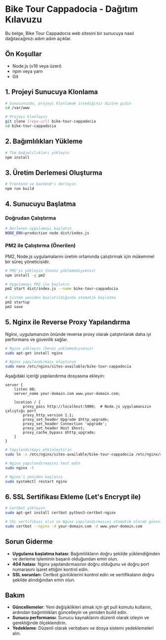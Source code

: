 # Bike Tour Cappadocia - Dağıtım Kılavuzu

Bu belge, Bike Tour Cappadocia web sitesini bir sunucuya nasıl dağıtacağınızı adım adım açıklar.

## Ön Koşullar

- Node.js (v16 veya üzeri)
- npm veya yarn
- Git

## 1. Projeyi Sunucuya Klonlama

```bash
# Sunucunuzda, projeyi klonlamak istediğiniz dizine gidin
cd /var/www

# Projeyi klonlayın
git clone [repo-url] bike-tour-cappadocia
cd bike-tour-cappadocia
```

## 2. Bağımlılıkları Yükleme

```bash
# Tüm bağımlılıkları yükleyin
npm install
```

## 3. Üretim Derlemesi Oluşturma

```bash
# Frontend ve backend'i derleyin
npm run build
```

## 4. Sunucuyu Başlatma

### Doğrudan Çalıştırma

```bash
# Derlenen uygulamayı başlatın
NODE_ENV=production node dist/index.js
```

### PM2 ile Çalıştırma (Önerilen)

PM2, Node.js uygulamalarını üretim ortamında çalıştırmak için mükemmel bir süreç yöneticisidir.

```bash
# PM2'yi yükleyin (henüz yüklemediyseniz)
npm install -g pm2

# Uygulamayı PM2 ile başlatın
pm2 start dist/index.js --name bike-tour-cappadocia

# Sistem yeniden başlatıldığında otomatik başlatma
pm2 startup
pm2 save
```

## 5. Nginx ile Reverse Proxy Yapılandırma

Nginx, uygulamanızın önünde reverse proxy olarak çalıştırılarak daha iyi performans ve güvenlik sağlar.

```bash
# Nginx yükleyin (henüz yüklemediyseniz)
sudo apt-get install nginx

# Nginx yapılandırması oluşturun
sudo nano /etc/nginx/sites-available/bike-tour-cappadocia
```

Aşağıdaki içeriği yapılandırma dosyasına ekleyin:

```nginx
server {
    listen 80;
    server_name your-domain.com www.your-domain.com;

    location / {
        proxy_pass http://localhost:5000;  # Node.js uygulamanızın çalıştığı port
        proxy_http_version 1.1;
        proxy_set_header Upgrade $http_upgrade;
        proxy_set_header Connection 'upgrade';
        proxy_set_header Host $host;
        proxy_cache_bypass $http_upgrade;
    }
}
```

```bash
# Yapılandırmayı etkinleştirin
sudo ln -s /etc/nginx/sites-available/bike-tour-cappadocia /etc/nginx/sites-enabled/

# Nginx yapılandırmasını test edin
sudo nginx -t

# Nginx'i yeniden başlatın
sudo systemctl restart nginx
```

## 6. SSL Sertifikası Ekleme (Let's Encrypt ile)

```bash
# Certbot yükleyin
sudo apt-get install certbot python3-certbot-nginx

# SSL sertifikası alın ve Nginx yapılandırmasını otomatik olarak güncelleyin
sudo certbot --nginx -d your-domain.com -d www.your-domain.com
```

## Sorun Giderme

- **Uygulama başlatma hatası**: Bağımlılıkların doğru şekilde yüklendiğinden ve derleme işleminin başarılı olduğundan emin olun.
- **404 hatası**: Nginx yapılandırmasının doğru olduğunu ve doğru port numarasını işaret ettiğini kontrol edin.
- **SSL sorunları**: Certbot günlüklerini kontrol edin ve sertifikaların doğru şekilde alındığından emin olun.

## Bakım

- **Güncellemeler**: Yeni değişiklikleri almak için git pull komutu kullanın, ardından bağımlılıkları güncelleyin ve yeniden build edin.
- **Sunucu performansı**: Sunucu kaynaklarını düzenli olarak izleyin ve gerektiğinde ölçeklendirin.
- **Yedekleme**: Düzenli olarak veritabanı ve dosya sistemi yedeklemeleri alın.